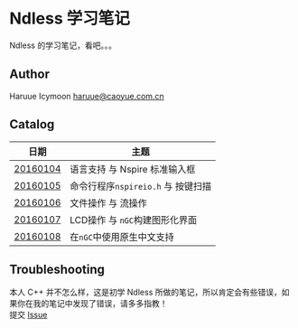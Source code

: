 # Ndless 学习笔记
Ndless 的学习笔记，看吧。。。    

## Author
Haruue Icymoon <haruue@caoyue.com.cn>    

## Catalog
|   日期   |                   主题                  |
|----------|-----------------------------------------|
| [20160104](20160104.md) | 语言支持 与 Nspire 标准输入框           |
| [20160105](20160105.md) | 命令行程序`nspireio.h` 与 按键扫描      |
| [20160106](20160106.md) | 文件操作 与 流操作                      |
| [20160107](20160107.md) | LCD操作 与 `nGC`构建图形化界面          |
| [20160108](20160108.md) | 在`nGC`中使用原生中文支持               |

## Troubleshooting
本人 C++ 并不怎么样，这是初学 Ndless 所做的笔记，所以肯定会有些错误，如果你在我的笔记中发现了错误，请多多指教！    
提交 [Issue](https://github.com/haruue/NdlessNote/issues/new)    
